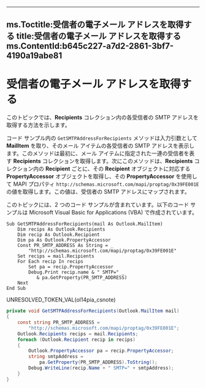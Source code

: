 

---
ms.Toctitle:受信者の電子メール アドレスを取得する
title:受信者の電子メール アドレスを取得する
ms.ContentId:b645c227-a7d2-2861-3bf7-4190a19abe81
---
# 受信者の電子メール アドレスを取得する




このトピックでは、**Recipients** コレクション内の各受信者の SMTP アドレスを取得する方法を示します。



コード サンプル内の `GetSMTPAddressForRecipients` メソッドは入力引数として **MailItem** を取り、そのメール アイテムの各受信者の SMTP アドレスを表示します。このメソッドは最初に、メール アイテムに指定された一連の受信者を表す **Recipients** コレクションを取得します。次にこのメソッドは、**Recipients** コレクション内の **Recipient** ごとに、その **Recipient** オブジェクトに対応する **PropertyAccessor** オブジェクトを取得し、その **PropertyAccessor** を使用して MAPI プロパティ `http://schemas.microsoft.com/mapi/proptag/0x39FE001E` の値を取得します。この値は、受信者の SMTP アドレスにマップされます。



このトピックには、2 つのコード サンプルが含まれています。以下のコード サンプルは Microsoft Visual Basic for Applications (VBA) で作成されています。

```vba
Sub GetSMTPAddressForRecipients(mail As Outlook.MailItem) 
    Dim recips As Outlook.Recipients 
    Dim recip As Outlook.Recipient 
    Dim pa As Outlook.PropertyAccessor 
    Const PR_SMTP_ADDRESS As String = _ 
        "http://schemas.microsoft.com/mapi/proptag/0x39FE001E" 
    Set recips = mail.Recipients 
    For Each recip In recips 
        Set pa = recip.PropertyAccessor 
        Debug.Print recip.name & " SMTP=" _ 
           & pa.GetProperty(PR_SMTP_ADDRESS) 
    Next 
End Sub
```




UNRESOLVED_TOKEN_VAL(ol14pia_csnote)

```csharp
private void GetSMTPAddressForRecipients(Outlook.MailItem mail) 
{ 
    const string PR_SMTP_ADDRESS = 
        "http://schemas.microsoft.com/mapi/proptag/0x39FE001E"; 
    Outlook.Recipients recips = mail.Recipients; 
    foreach (Outlook.Recipient recip in recips) 
    { 
        Outlook.PropertyAccessor pa = recip.PropertyAccessor; 
        string smtpAddress = 
            pa.GetProperty(PR_SMTP_ADDRESS).ToString(); 
        Debug.WriteLine(recip.Name + " SMTP=" + smtpAddress); 
    } 
} 

```



